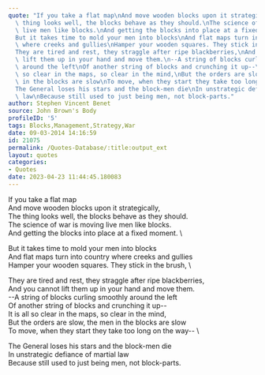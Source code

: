 ```yaml
---
quote: "If you take a flat map\nAnd move wooden blocks upon it strategically,\nThe\
  \ thing looks well, the blocks behave as they should.\nThe science of war is moving\
  \ live men like blocks.\nAnd getting the blocks into place at a fixed moment.\n\
  But it takes time to mold your men into blocks\nAnd flat maps turn into country\
  \ where creeks and gullies\nHamper your wooden squares. They stick in the brush,\n\
  They are tired and rest, they straggle after ripe blackberries,\nAnd you cannot\
  \ lift them up in your hand and move them.\n--A string of blocks curling smoothly\
  \ around the left\nOf another string of blocks and crunching it up--\nIt is all\
  \ so clear in the maps, so clear in the mind,\nBut the orders are slow, the men\
  \ in the blocks are slow\nTo move, when they start they take too long on the way--\n\
  The General loses his stars and the block-men die\nIn unstrategic defiance of martial\
  \ law\nBecause still used to just being men, not block-parts."
author: Stephen Vincent Benet
source: John Brown's Body
profileID: '5'
tags: Blocks,Management,Strategy,War
date: 09-03-2014 14:16:59
id: 21075
permalink: /Quotes-Database/:title:output_ext
layout: quotes
categories:
- Quotes
date: 2023-04-23 11:44:45.180083
---
```


If you take a flat map \
And move wooden blocks upon it strategically, \
The  thing looks well, the blocks behave as they should. \
The science of war is moving  live men like blocks. \
And getting the blocks into place at a fixed moment. \

But it takes time to mold your men into blocks \
And flat maps turn into country  where creeks and gullies \
Hamper your wooden squares. They stick in the brush, \

They are tired and rest, they straggle after ripe blackberries, \
And you cannot  lift them up in your hand and move them. \
--A string of blocks curling smoothly  around the left \
Of another string of blocks and crunching it up-- \
It is all  so clear in the maps, so clear in the mind, \
But the orders are slow, the men  in the blocks are slow \
To move, when they start they take too long on the way-- \

The General loses his stars and the block-men die \
In unstrategic defiance of martial law \
Because still used to just being men, not block-parts.
